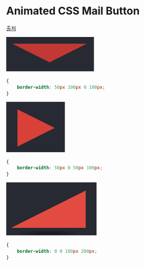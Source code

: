 Animated CSS Mail Button
===

[출처](https://codepen.io/jakegilesphillips/pen/MveNLe)

![](2017-11-28-12-08-54.png)

``` css
{
    border-width: 50px 100px 0 100px;
}
```

![](2017-11-28-12-14-52.png)

``` css
{
    border-width: 50px 0 50px 100px;
}
```

![](2017-11-28-12-15-30.png)

``` css
{
    border-width: 0 0 100px 200px;
}
```